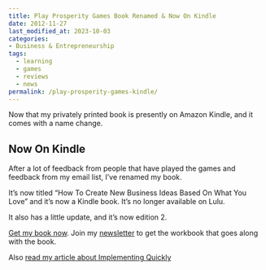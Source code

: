 ```yaml
---
title: Play Prosperity Games Book Renamed & Now On Kindle
date: 2012-11-27
last_modified_at: 2023-10-03
categories:
- Business & Entrepreneurship
tags:
  - learning
  - games
  - reviews
  - news
permalink: /play-prosperity-games-kindle/
---
```

Now that my privately printed book is presently on Amazon Kindle, and it comes with a name change.
<!--more-->
## Now On Kindle
After a lot of feedback from people that have played the games and feedback from my email list, I’ve renamed my book.

It’s now titled “How To Create New Business Ideas Based On What You Love” and it’s now a Kindle book. It’s no longer available on Lulu.

It also has a little update, and it’s now edition 2.

[Get my book now](https://amzn.to/3oZlRrW). Join my [newsletter](https://christophersherrod.com/newsletter/) to get the workbook that goes along with the book.

Also [read my article about Implementing Quickly](https://christophersherrod.com/implement-quickly)